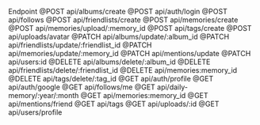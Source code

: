 Endpoint
@POST api/albums/create
@POST api/auth/login
@POST api/follows
@POST api/friendlists/create
@POST api/memories/create
@POST api/memories/upload/:memory_id
@POST api/tags/create
@POST api/uploads/avatar
@PATCH api/albums/update/:album_id
@PATCH api/friendlists/update/:friendlist_id
@PATCH api/memories/update/:memory_id
@PATCH api/mentions/update
@PATCH api/users:id
@DELETE api/albums/delete/:album_id
@DELETE api/friendlists/delete/:friendlist_id
@DELETE api/memories:memory_id
@DELETE api/tags/delete/:tag_id
@GET api/auth/profile
@GET api/auth/google
@GET api/follows/me
@GET api/daily-memory/:year/:month
@GET api/memories:memory_id
@GET api/mentions/friend
@GET api/tags
@GET api/uploads/:id
@GET api/users/profile
